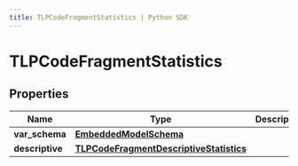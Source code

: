 ```yaml
---
title: TLPCodeFragmentStatistics | Python SDK
---
```


# TLPCodeFragmentStatistics


## Properties

Name | Type | Description | Notes
------------ | ------------- | ------------- | -------------
**var_schema** | [**EmbeddedModelSchema**](EmbeddedModelSchema) |  | [optional] 
**descriptive** | [**TLPCodeFragmentDescriptiveStatistics**](TLPCodeFragmentDescriptiveStatistics) |  | [optional] 


